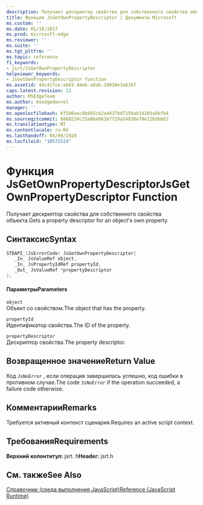 ```yaml
---
description: Получает дескриптор свойства для собственного свойства объекта.
title: Функция JsGetOwnPropertyDescriptor | Документы Microsoft
ms.custom: ''
ms.date: 01/18/2017
ms.prod: microsoft-edge
ms.reviewer: ''
ms.suite: ''
ms.tgt_pltfrm: ''
ms.topic: reference
f1_keywords:
- jsrt/JsGetOwnPropertyDescriptor
helpviewer_keywords:
- JsGetOwnPropertyDescriptor function
ms.assetid: 44c417ce-ab63-44eb-a0ab-19838e3ab34f
caps.latest.revision: 12
author: MSEdgeTeam
ms.author: msedgedevrel
manager: ''
ms.openlocfilehash: 6f500aec8b892cb2ad437bd7159ab14165a8bfb4
ms.sourcegitcommit: 6860234c25a8be863b7f29a54838e78e120dbb62
ms.translationtype: MT
ms.contentlocale: ru-RU
ms.lasthandoff: 04/09/2020
ms.locfileid: "10572524"
---
```

# <span data-ttu-id="c469c-103">Функция JsGetOwnPropertyDescriptor</span><span class="sxs-lookup"><span data-stu-id="c469c-103">JsGetOwnPropertyDescriptor Function</span></span>
<span data-ttu-id="c469c-104">Получает дескриптор свойства для собственного свойства объекта.</span><span class="sxs-lookup"><span data-stu-id="c469c-104">Gets a property descriptor for an object's own property.</span></span>  
  
## <span data-ttu-id="c469c-105">Синтаксис</span><span class="sxs-lookup"><span data-stu-id="c469c-105">Syntax</span></span>  
  
```cpp  
STDAPI_(JsErrorCode) JsGetOwnPropertyDescriptor(  
   _In_ JsValueRef object,  
   _In_ JsPropertyIdRef propertyId,  
   _Out_ JsValueRef *propertyDescriptor  
);  
```  
  
#### <span data-ttu-id="c469c-106">Параметры</span><span class="sxs-lookup"><span data-stu-id="c469c-106">Parameters</span></span>  
 `object`  
 <span data-ttu-id="c469c-107">Объект со свойством.</span><span class="sxs-lookup"><span data-stu-id="c469c-107">The object that has the property.</span></span>  
  
 `propertyId`  
 <span data-ttu-id="c469c-108">Идентификатор свойства.</span><span class="sxs-lookup"><span data-stu-id="c469c-108">The ID of the property.</span></span>  
  
 `propertyDescriptor`  
 <span data-ttu-id="c469c-109">Дескриптор свойства.</span><span class="sxs-lookup"><span data-stu-id="c469c-109">The property descriptor.</span></span>  
  
## <span data-ttu-id="c469c-110">Возвращенное значение</span><span class="sxs-lookup"><span data-stu-id="c469c-110">Return Value</span></span>  
 <span data-ttu-id="c469c-111">Код `JsNoError` , если операция завершилась успешно, код ошибки в противном случае.</span><span class="sxs-lookup"><span data-stu-id="c469c-111">The code `JsNoError` if the operation succeeded, a failure code otherwise.</span></span>  
  
## <span data-ttu-id="c469c-112">Комментарии</span><span class="sxs-lookup"><span data-stu-id="c469c-112">Remarks</span></span>  
 <span data-ttu-id="c469c-113">Требуется активный контекст сценария.</span><span class="sxs-lookup"><span data-stu-id="c469c-113">Requires an active script context.</span></span>  
  
## <span data-ttu-id="c469c-114">Требования</span><span class="sxs-lookup"><span data-stu-id="c469c-114">Requirements</span></span>  
 <span data-ttu-id="c469c-115">**Верхний колонтитул:** jsrt. h</span><span class="sxs-lookup"><span data-stu-id="c469c-115">**Header:** jsrt.h</span></span>  
  
## <span data-ttu-id="c469c-116">См. также</span><span class="sxs-lookup"><span data-stu-id="c469c-116">See Also</span></span>  
 [<span data-ttu-id="c469c-117">Справочник (среда выполнения JavaScript)</span><span class="sxs-lookup"><span data-stu-id="c469c-117">Reference (JavaScript Runtime)</span></span>](../chakra-hosting/reference-javascript-runtime.md)